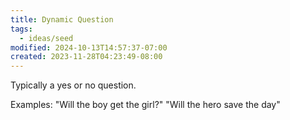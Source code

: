 ```yaml
---
title: Dynamic Question
tags:
  - ideas/seed
modified: 2024-10-13T14:57:37-07:00
created: 2023-11-28T04:23:49-08:00
---
```


Typically a yes or no question.

Examples:
"Will the boy get the girl?"
"Will the hero save the day"

